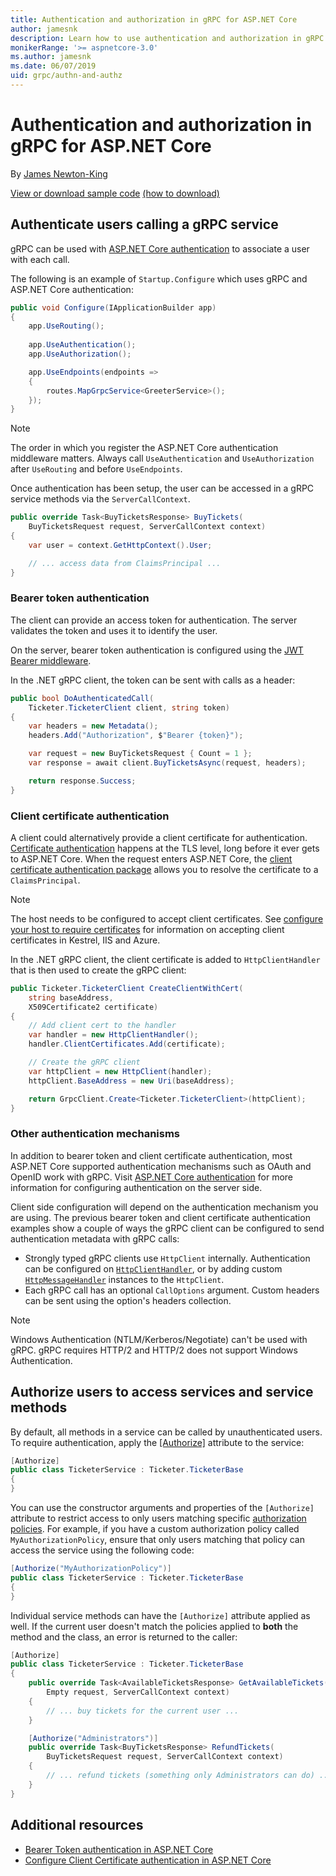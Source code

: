 ```yaml
---
title: Authentication and authorization in gRPC for ASP.NET Core
author: jamesnk
description: Learn how to use authentication and authorization in gRPC for ASP.NET Core.
monikerRange: '>= aspnetcore-3.0'
ms.author: jamesnk
ms.date: 06/07/2019
uid: grpc/authn-and-authz
---
```


# Authentication and authorization in gRPC for ASP.NET Core

By [James Newton-King](https://twitter.com/jamesnk)

[View or download sample code](https://github.com/aspnet/AspNetCore.Docs/tree/master/aspnetcore/grpc/authn-and-authz/sample/) [(how to download)](xref:index#how-to-download-a-sample)

## Authenticate users calling a gRPC service

gRPC can be used with [ASP.NET Core authentication](xref:security/authentication/identity) to associate a user with each call.

The following is an example of `Startup.Configure` which uses gRPC and ASP.NET Core authentication:

```csharp
public void Configure(IApplicationBuilder app)
{
    app.UseRouting();
    
    app.UseAuthentication();
    app.UseAuthorization();

    app.UseEndpoints(endpoints =>
    {
        routes.MapGrpcService<GreeterService>();
    });
}
```

> [!NOTE]
> The order in which you register the ASP.NET Core authentication middleware matters. Always call `UseAuthentication` and `UseAuthorization` after `UseRouting` and before `UseEndpoints`.

Once authentication has been setup, the user can be accessed in a gRPC service methods via the `ServerCallContext`.

```csharp
public override Task<BuyTicketsResponse> BuyTickets(
    BuyTicketsRequest request, ServerCallContext context)
{
    var user = context.GetHttpContext().User;

    // ... access data from ClaimsPrincipal ...
}

```

### Bearer token authentication

The client can provide an access token for authentication. The server validates the token and uses it to identify the user.

On the server, bearer token authentication is configured using the [JWT Bearer middleware](/dotnet/api/microsoft.extensions.dependencyinjection.jwtbearerextensions.addjwtbearer).

In the .NET gRPC client, the token can be sent with calls as a header:

```csharp
public bool DoAuthenticatedCall(
    Ticketer.TicketerClient client, string token)
{
    var headers = new Metadata();
    headers.Add("Authorization", $"Bearer {token}");

    var request = new BuyTicketsRequest { Count = 1 };
    var response = await client.BuyTicketsAsync(request, headers);

    return response.Success;
}
```

### Client certificate authentication

A client could alternatively provide a client certificate for authentication. [Certificate authentication](https://tools.ietf.org/html/rfc5246#section-7.4.4) happens at the TLS level, long before it ever gets to ASP.NET Core. When the request enters ASP.NET Core, the [client certificate authentication package](xref:security/authentication/certauth) allows you to resolve the certificate to a `ClaimsPrincipal`.

> [!NOTE]
> The host needs to be configured to accept client certificates. See [configure your host to require certificates](xref:security/authentication/certauth#configure-your-host-to-require-certificates) for information on accepting client certificates in Kestrel, IIS and Azure.

In the .NET gRPC client, the client certificate is added to `HttpClientHandler` that is then used to create the gRPC client:

```csharp
public Ticketer.TicketerClient CreateClientWithCert(
    string baseAddress,
    X509Certificate2 certificate)
{
    // Add client cert to the handler
    var handler = new HttpClientHandler();
    handler.ClientCertificates.Add(certificate);

    // Create the gRPC client
    var httpClient = new HttpClient(handler);
    httpClient.BaseAddress = new Uri(baseAddress);

    return GrpcClient.Create<Ticketer.TicketerClient>(httpClient);
}
```

### Other authentication mechanisms

In addition to bearer token and client certificate authentication, most ASP.NET Core supported authentication mechanisms such as OAuth and OpenID work with gRPC. Visit [ASP.NET Core authentication](xref:security/authentication/identity) for more information for configuring authentication on the server side.

Client side configuration will depend on the authentication mechanism you are using. The previous bearer token and client certificate authentication examples show a couple of ways the gRPC client can be configured to send authentication metadata with gRPC calls:

* Strongly typed gRPC clients use `HttpClient` internally. Authentication can be configured on [`HttpClientHandler`](/dotnet/api/system.net.http.httpclienthandler), or by adding custom [`HttpMessageHandler`](/dotnet/api/system.net.http.httpmessagehandler) instances to the `HttpClient`.
* Each gRPC call has an optional `CallOptions` argument. Custom headers can be sent using the option's headers collection.

> [!NOTE]
> Windows Authentication (NTLM/Kerberos/Negotiate) can't be used with gRPC. gRPC requires HTTP/2 and HTTP/2 does not support Windows Authentication.

## Authorize users to access services and service methods

By default, all methods in a service can be called by unauthenticated users. To require authentication, apply the [[Authorize]](xref:Microsoft.AspNetCore.Authorization.AuthorizeAttribute) attribute to the service:

```csharp
[Authorize]
public class TicketerService : Ticketer.TicketerBase
{
}
```

You can use the constructor arguments and properties of the `[Authorize]` attribute to restrict access to only users matching specific [authorization policies](xref:security/authorization/policies). For example, if you have a custom authorization policy called `MyAuthorizationPolicy`, ensure that only users matching that policy can access the service using the following code:

```csharp
[Authorize("MyAuthorizationPolicy")]
public class TicketerService : Ticketer.TicketerBase
{
}
```

Individual service methods can have the `[Authorize]` attribute applied as well. If the current user doesn't match the policies applied to **both** the method and the class, an error is returned to the caller:

```csharp
[Authorize]
public class TicketerService : Ticketer.TicketerBase
{
    public override Task<AvailableTicketsResponse> GetAvailableTickets(
        Empty request, ServerCallContext context)
    {
        // ... buy tickets for the current user ...
    }

    [Authorize("Administrators")]
    public override Task<BuyTicketsResponse> RefundTickets(
        BuyTicketsRequest request, ServerCallContext context)
    {
        // ... refund tickets (something only Administrators can do) ..
    }
}
```

## Additional resources

* [Bearer Token authentication in ASP.NET Core](https://blogs.msdn.microsoft.com/webdev/2016/10/27/bearer-token-authentication-in-asp-net-core/)
* [Configure Client Certificate authentication in ASP.NET Core](xref:security/authentication/certauth)
